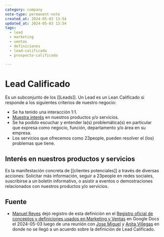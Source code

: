 ```yaml
---
category: company
note-type: permanent-note
created_at: 2024-05-03 13:54
updated_at: 2024-05-03 13:54
tags: 
  - lead
  - marketing
  - ventas
  - definiciones
  - lead-calificado
  - prospecto-calificado

---
```

# Lead Calificado

Es un subconjunto de los [[Leads]]. Un Lead es un Lean Calificado si responde a los siguientes criterios de nuestro negocio:

- Se ha tenido una interacción 1:1.
- [Muestra interés](\#interés-en-nuestros-productos-y-servicios) en nuestros productos y/o servicios.
- Se ha podido escuchar y entender la(s) problemática(s) en particular que expresa como negocio, función, departamento y/o área en su empresa. 
- Los servicios que ofrecemos como 23people, pueden resolver el (los) problemas que tiene. 

## Interés en nuestros productos y servicios

Es la manifestación concreta de [[clientes potenciales]] a través de diversas acciones: Solicitar más información, seguir a 23people en redes sociales, suscribirse a un boletín informativo, o asistir a eventos o demostraciones relacionados con nuestros productos y/o servicios.

## Fuente

- [Manuel Reyes](mailto:manuel@23people.io) dejó registro de esta definición en el [Registro oficial de conceptos y definiciones usados en Marketing y Ventas](https://docs.google.com/document/d/1XBdxztlImvuINt1NjNpRbZSEeXeKg39FeuJjbEVd9xI/edit#heading=h.6vh6o1tnz2o9) en Google Docs el 2024-05-03 luego de una reunión con [Jose Miguel](mailto:jose.escobedo@23people.io) y [Anita Villegas](mailto:anita.villegas@23people.io) en donde no se llegó a un acuerdo sobre la definición de Lead Calificado.